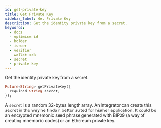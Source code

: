```yaml
---
id: get-private-key
title: Get Private Key
sidebar_label: Get Private Key
description: Get the identity private key from a secret.
keywords:
  - docs
  - optimism id
  - holder
  - issuer
  - verifier
  - wallet sdk
  - secret
  - private key
---
```


Get the identity private key from a secret.

```dart
Future<String> getPrivateKey({
  required String secret,
});
```

A `secret` is a random 32-bytes length array. An Integrator can create this secret in the way he finds it better suited for his/her application. It could be an encrypted mnemonic seed phrase generated with BIP39 (a way of creating mnemonic codes) or an Ethereum private key.
